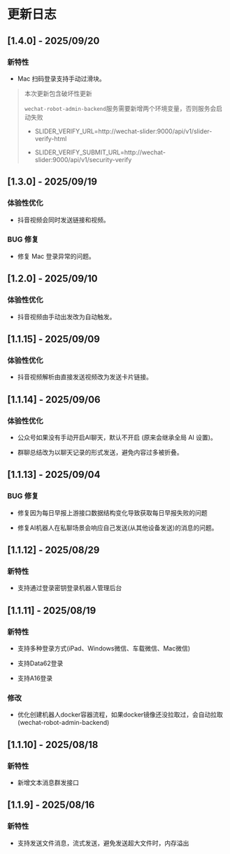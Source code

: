 # 更新日志

## [1.4.0] - 2025/09/20

### 新特性

- Mac 扫码登录支持手动过滑块。

> 本次更新包含破坏性更新
>
> `wechat-robot-admin-backend`服务需要新增两个环境变量，否则服务会启动失败
>
> - SLIDER_VERIFY_URL=http://wechat-slider:9000/api/v1/slider-verify-html
>
> - SLIDER_VERIFY_SUBMIT_URL=http://wechat-slider:9000/api/v1/security-verify
>

## [1.3.0] - 2025/09/19

### 体验性优化

- 抖音视频会同时发送链接和视频。

### BUG 修复

- 修复 Mac 登录异常的问题。

## [1.2.0] - 2025/09/10

### 体验性优化

- 抖音视频由手动出发改为自动触发。

## [1.1.15] - 2025/09/09

### 体验性优化

- 抖音视频解析由直接发送视频改为发送卡片链接。

## [1.1.14] - 2025/09/06

### 体验性优化

- 公众号如果没有手动开启AI聊天，默认不开启 (原来会继承全局 AI 设置)。

- 群聊总结改为以聊天记录的形式发送，避免内容过多被折叠。

## [1.1.13] - 2025/09/04

### BUG 修复

- 修复因为每日早报上游接口数据结构变化导致获取每日早报失败的问题

- 修复AI机器人在私聊场景会响应自己发送(从其他设备发送)的消息的问题。

## [1.1.12] - 2025/08/29

### 新特性

- 支持通过登录密钥登录机器人管理后台

## [1.1.11] - 2025/08/19

### 新特性

- 支持多种登录方式(iPad、Windows微信、车载微信、Mac微信)

- 支持Data62登录

- 支持A16登录

### 修改

- 优化创建机器人docker容器流程，如果docker镜像还没拉取过，会自动拉取 (wechat-robot-admin-backend)

## [1.1.10] - 2025/08/18

### 新特性

- 新增文本消息群发接口

## [1.1.9] - 2025/08/16

### 新特性

- 支持发送文件消息，流式发送，避免发送超大文件时，内存溢出